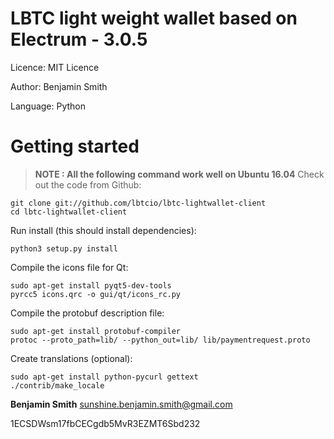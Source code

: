 LBTC light weight wallet based on Electrum - 3.0.5
=====================================

  Licence: MIT Licence
  
  Author: Benjamin Smith
  
  Language: Python
  

Getting started
===============

> **NOTE :  All the following command work well on Ubuntu 16.04**
Check out the code from Github:
```
git clone git://github.com/lbtcio/lbtc-lightwallet-client
cd lbtc-lightwallet-client
```
Run install (this should install dependencies):
```
python3 setup.py install
```
Compile the icons file for Qt:
```
sudo apt-get install pyqt5-dev-tools
pyrcc5 icons.qrc -o gui/qt/icons_rc.py
```
Compile the protobuf description file:
```
sudo apt-get install protobuf-compiler
protoc --proto_path=lib/ --python_out=lib/ lib/paymentrequest.proto
```
Create translations (optional):
```
sudo apt-get install python-pycurl gettext
./contrib/make_locale
```

**Benjamin Smith**  sunshine.benjamin.smith@gmail.com

1ECSDWsm17fbCECgdb5MvR3EZMT6Sbd232